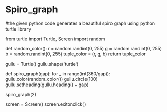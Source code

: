 # Spiro_graph
#the given python code generates a beautiful spiro graph using python turtle library 

from turtle import Turtle, Screen
import random

def random_color():
    r = random.randint(0, 255)
    g = random.randint(0, 255)
    b = random.randint(0, 255)
    tuple_color = (r, g, b)
    return tuple_color


gullu = Turtle()
gullu.shape('turtle')


def spiro_graph(gap):
    for _ in range(int(360/gap)):
        gullu.color(random_color())
        gullu.circle(100)
        gullu.setheading(gullu.heading() + gap)

spiro_graph(2)

screen = Screen()
screen.exitonclick()

